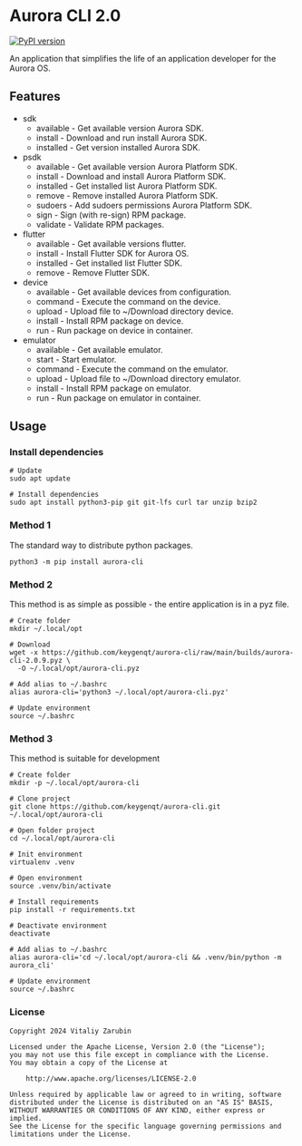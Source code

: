 # Aurora CLI 2.0

[![PyPI version](https://badge.fury.io/py/aurora-cli.svg)](https://badge.fury.io/py/aurora-cli)

An application that simplifies the life of an application developer for the Aurora OS.

## Features

* sdk
    - available - Get available version Aurora SDK.
    - install - Download and run install Aurora SDK.
    - installed - Get version installed Aurora SDK.
* psdk
    - available - Get available version Aurora Platform SDK.
    - install - Download and install Aurora Platform SDK.
    - installed - Get installed list Aurora Platform SDK.
    - remove - Remove installed Aurora Platform SDK.
    - sudoers - Add sudoers permissions Aurora Platform SDK.
    - sign - Sign (with re-sign) RPM package.
    - validate - Validate RPM packages.
* flutter
    - available - Get available versions flutter.
    - install - Install Flutter SDK for Aurora OS.
    - installed - Get installed list Flutter SDK.
    - remove - Remove Flutter SDK.
* device
    - available - Get available devices from configuration.
    - command - Execute the command on the device.
    - upload - Upload file to ~/Download directory device.
    - install - Install RPM package on device.
    - run - Run package on device in container.
* emulator
    - available - Get available emulator.
    - start - Start emulator.
    - command - Execute the command on the emulator.
    - upload - Upload file to ~/Download directory emulator.
    - install - Install RPM package on emulator.
    - run - Run package on emulator in container.

## Usage

### Install dependencies

```shell
# Update
sudo apt update

# Install dependencies
sudo apt install python3-pip git git-lfs curl tar unzip bzip2
```

### Method 1

The standard way to distribute python packages.

```shell
python3 -m pip install aurora-cli
```

### Method 2

This method is as simple as possible - the entire application is in a pyz file.

```shell
# Create folder
mkdir ~/.local/opt

# Download
wget -x https://github.com/keygenqt/aurora-cli/raw/main/builds/aurora-cli-2.0.9.pyz \
  -O ~/.local/opt/aurora-cli.pyz

# Add alias to ~/.bashrc
alias aurora-cli='python3 ~/.local/opt/aurora-cli.pyz'

# Update environment
source ~/.bashrc
```

### Method 3

This method is suitable for development

```shell
# Create folder
mkdir -p ~/.local/opt/aurora-cli

# Clone project
git clone https://github.com/keygenqt/aurora-cli.git ~/.local/opt/aurora-cli

# Open folder project
cd ~/.local/opt/aurora-cli

# Init environment
virtualenv .venv

# Open environment
source .venv/bin/activate

# Install requirements
pip install -r requirements.txt

# Deactivate environment
deactivate

# Add alias to ~/.bashrc
alias aurora-cli='cd ~/.local/opt/aurora-cli && .venv/bin/python -m aurora_cli'

# Update environment
source ~/.bashrc
```

### License

```
Copyright 2024 Vitaliy Zarubin

Licensed under the Apache License, Version 2.0 (the "License");
you may not use this file except in compliance with the License.
You may obtain a copy of the License at

    http://www.apache.org/licenses/LICENSE-2.0

Unless required by applicable law or agreed to in writing, software
distributed under the License is distributed on an "AS IS" BASIS,
WITHOUT WARRANTIES OR CONDITIONS OF ANY KIND, either express or implied.
See the License for the specific language governing permissions and
limitations under the License.
```
